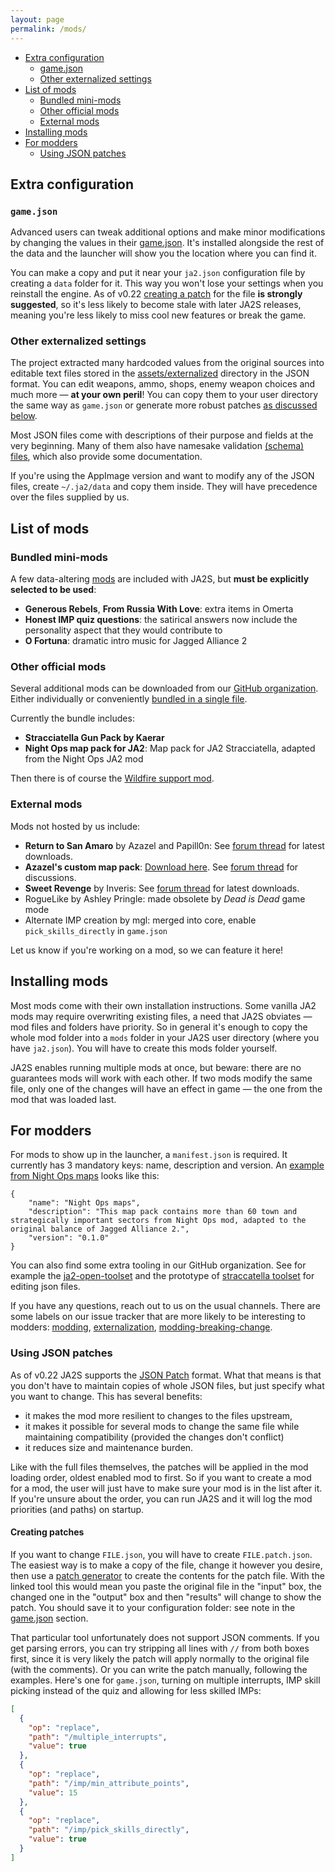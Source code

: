 ```yaml
---
layout: page
permalink: /mods/
---
```


- [Extra configuration](#extra-configuration)
  * [game.json](#gamejson)
  * [Other externalized settings](#other-externalized-settings)
- [List of mods](#list-of-mods)
  * [Bundled mini-mods](#bundled-mini-mods)
  * [Other official mods](#other-official-mods)
  * [External mods](#external-mods)
- [Installing mods](#installing-mods)
- [For modders](#for-modders)
  * [Using JSON patches](#using-json-patches)

## Extra configuration
### `game.json`
Advanced users can tweak additional options and make minor modifications by changing the values in their 
[game.json](https://raw.githubusercontent.com/ja2-stracciatella/ja2-stracciatella/master/assets/externalized/game.json).
It's installed alongside the rest of the data and the launcher will show you the location where you can find it. 

You can make a copy and put it near your `ja2.json` configuration file by creating a `data` folder for it.
This way you won't lose your settings when you reinstall the engine. As of v0.22 [creating
a patch](#using-json-patches) for the file **is strongly suggested**, so it's less likely to become stale with later
JA2S releases, meaning you're less likely to miss cool new features or break the game.

### Other externalized settings
The project extracted many hardcoded values from the original sources into editable text files stored in the [assets/externalized](https://github.com/ja2-stracciatella/ja2-stracciatella/tree/master/assets/externalized) directory in the JSON format. You can edit weapons, ammo, shops, enemy weapon
choices and much more — **at your own peril**! You can copy them to your user directory the same way as `game.json` or
generate more robust patches [as discussed below](#using-json-patches).

Most JSON files come with descriptions of their purpose and fields at the very beginning. Many of them also have namesake validation
[(schema) files](https://github.com/ja2-stracciatella/ja2-stracciatella/tree/master/rust/stracciatella/src/schemas/yaml), 
which also provide some documentation.

If you're using the AppImage version and want to modify any of the JSON files, create `~/.ja2/data` and copy them inside. They
will have precedence over the files supplied by us.


## List of mods
### Bundled mini-mods
A few data-altering [mods](https://github.com/ja2-stracciatella/ja2-stracciatella/tree/master/assets/mods) are included with JA2S, but **must be explicitly selected to be used**:
  - **Generous Rebels**, **From Russia With Love**: extra items in Omerta
  - **Honest IMP quiz questions**: the satirical answers now include the personality aspect that they would contribute to
  - **O Fortuna**: dramatic intro music for Jagged Alliance 2

### Other official mods
Several additional mods can be downloaded from our [GitHub organization](https://github.com/ja2-stracciatella). Either individually or conveniently [bundled in a single file](https://github.com/ja2-stracciatella/ja2-stracciatella-modpacks/releases/latest).

Currently the bundle includes:
  - **Stracciatella Gun Pack by Kaerar**
  - **Night Ops map pack for JA2**: Map pack for JA2 Stracciatella, adapted from the Night Ops JA2 mod

Then there is of course the [Wildfire support mod](features.md#wildfire-support).

### External mods
Mods not hosted by us include:
  - **Return to San Amaro** by Azazel and Papill0n: See [forum thread](http://thepit.ja-galaxy-forum.com/index.php?t=msg&th=25074&goto=365180&#msg_365180) for latest downloads.
  - **Azazel's custom map pack**: [Download here](https://storage.rcs-rds.ro/links/4729f8d6-f44b-42b7-aa3e-e0ddc6deead6?path=%2FJA_2%2FStracciatella%2FMods). See [forum thread](http://thepit.ja-galaxy-forum.com/index.php?t=msg&th=24842&prevloaded=1&&start=40) for discussions.
  - **Sweet Revenge** by Inveris: See [forum thread](http://thepit.ja-galaxy-forum.com/index.php?t=msg&th=25259&start=0&) for latest downloads.
  - RogueLike by Ashley Pringle: made obsolete by *Dead is Dead* game mode
  - Alternate IMP creation by mgl: merged into core, enable `pick_skills_directly` in `game.json`

Let us know if you're working on a mod, so we can feature it here!


## Installing mods
Most mods come with their own installation instructions. Some vanilla JA2 mods may require overwriting existing files, a need that JA2S obviates — mod files and folders have priority. So in general it's enough to copy the whole mod folder into a `mods` folder in your JA2S user directory (where you have `ja2.json`). You will have to create this mods folder yourself.

JA2S enables running multiple mods at once, but beware: there are no guarantees mods will work with each other. If two mods modify the same file, only one of the changes will have an effect in game — the one from the mod that was loaded last.


## For modders
For mods to show up in the launcher, a `manifest.json` is required. It currently has 3 mandatory keys: name, description and version. An [example from Night Ops maps](https://github.com/ja2-stracciatella/mod-nightops-maps/blob/master/manifest.json) looks like this:

```
{
    "name": "Night Ops maps",
    "description": "This map pack contains more than 60 town and strategically important sectors from Night Ops mod, adapted to the original balance of Jagged Alliance 2.",
    "version": "0.1.0"
}
```

You can also find some extra tooling in our GitHub organization. See for example the [ja2-open-toolset](https://github.com/ja2-stracciatella/ja2-open-toolset#readme) and the prototype of [straccatella toolset](https://github.com/ja2-stracciatella/stracciatella-toolset#readme) for editing json files.

If you have any questions, reach out to us on the usual channels. There are some labels on our issue tracker that are more likely to be interesting to modders: [modding](https://github.com/ja2-stracciatella/ja2-stracciatella/issues?q=is%3Aopen+is%3Aissue+label%3Amodding), [externalization](https://github.com/ja2-stracciatella/ja2-stracciatella/issues?q=is%3Aopen+is%3Aissue+label%3Aexternalization), [modding-breaking-change](https://github.com/ja2-stracciatella/ja2-stracciatella/issues?q=is%3Aopen+is%3Aissue+label%3Amodding-breaking-change).

### Using JSON patches
As of v0.22 JA2S supports the [JSON Patch](https://datatracker.ietf.org/doc/html/rfc6902/#section-4) format. What that means is that you don't have to maintain copies
of whole JSON files, but just specify what you want to change.
This has several benefits:
- it makes the mod more resilient to changes to the files upstream,
- it makes it possible for several mods to change the same file while maintaining compatibility (provided the changes don't conflict)
- it reduces size and maintenance burden.

Like with the full files themselves, the patches will be applied in the mod loading order, oldest enabled mod to first. So if you want to create a mod for a mod, the user will just have
to make sure your mod is in the list after it. If you're unsure about the order, you can run JA2S and it will log the mod priorities (and paths) on startup.

#### Creating patches
If you want to change `FILE.json`, you will have to create `FILE.patch.json`. The easiest way is to make a copy of the file, change it however you desire,
then use a [patch generator](https://chbrown.github.io/rfc6902/) to create the contents for the patch file. With the linked tool this would mean you paste
the original file in the "input" box, the changed one in the "output" box and then "results" will change to show the patch. You should save it to your
configuration folder: see note in the [game.json](#gamejson) section.

That particular tool unfortunately does not support JSON comments. If you get parsing errors, you can try stripping all lines with `//` from both boxes first,
since it is very likely the patch will apply normally to the original file (with the comments). Or you can write the patch manually, following the examples.
Here's one for `game.json`, turning on multiple interrupts, IMP skill picking instead of the quiz and allowing for less skilled IMPs:
```json
[
  {
    "op": "replace",
    "path": "/multiple_interrupts",
    "value": true
  },
  {
    "op": "replace",
    "path": "/imp/min_attribute_points",
    "value": 15
  },
  {
    "op": "replace",
    "path": "/imp/pick_skills_directly",
    "value": true
  }
]
```
